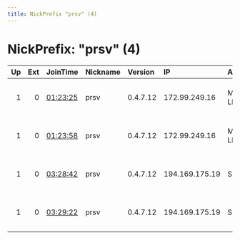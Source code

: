 ```yaml
---
title: NickPrefix "prsv" (4)
---
```


# NickPrefix: "prsv" (4)

|   Up |   Ext | JoinTime                                                                                              | Nickname   | Version   | IP             | AS                 | CC   |   ORp |   Dirp | OS    | Contact                            |   eFamMembers |
|-----:|------:|:------------------------------------------------------------------------------------------------------|:-----------|:----------|:---------------|:-------------------|:-----|------:|-------:|:------|:-----------------------------------|--------------:|
|    1 |     0 | [01:23:25](https://nusenu.github.io/OrNetStats/w/relay/EB3D62825F50754CDB75C35C58E96D74B2AA4A3E.html) | prsv       | 0.4.7.12  | 172.99.249.16  | MADCITYSERVERS-LLC | us   |  9000 |      0 | Linux | email:admin prsv.ch url:prsv.ch pr |            82 |
|    1 |     0 | [01:23:58](https://nusenu.github.io/OrNetStats/w/relay/50418697C61446755D2684743539CAE0DB036178.html) | prsv       | 0.4.7.12  | 172.99.249.16  | MADCITYSERVERS-LLC | us   |  9100 |      0 | Linux | email:admin prsv.ch url:prsv.ch pr |            82 |
|    1 |     0 | [03:28:42](https://nusenu.github.io/OrNetStats/w/relay/0CB6579187964899E044D901C965F473BD83F7EA.html) | prsv       | 0.4.7.12  | 194.169.175.19 | Suisse Limited     | nl   |  9000 |      0 | Linux | email:admin prsv.ch url:prsv.ch pr |            82 |
|    1 |     0 | [03:29:22](https://nusenu.github.io/OrNetStats/w/relay/6C76FF3682AE958228B305AA4E3BDC8BE9C762F6.html) | prsv       | 0.4.7.12  | 194.169.175.19 | Suisse Limited     | nl   |  9100 |      0 | Linux | email:admin prsv.ch url:prsv.ch pr |            82 |
